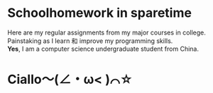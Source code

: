 # Schoolhomework in sparetime
Here are my regular assignments from my major courses in college.   
Painstaking as I learn 和 improve my programming skills.  
**Yes**, I am a computer science undergraduate student from China.  
# Ciallo～(∠・ω< )⌒☆
